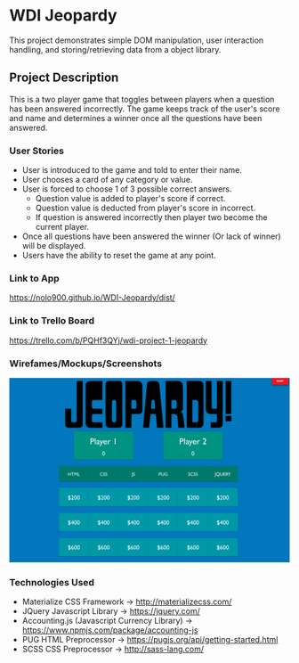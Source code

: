 # WDI Jeopardy

This project demonstrates simple DOM manipulation, user interaction handling, and storing/retrieving data from a object library.

## Project Description

This is a two player game that toggles between players when a question has been answered incorrectly. The game keeps track of the user's score and name and determines a winner once all the questions have been answered.

### User Stories

* User is introduced to the game and told to enter their name.
* User chooses a card of any category or value.
* User is forced to choose 1 of 3 possible correct answers.
    * Question value is added to player's score if correct.
    * Question value is deducted from player's score in incorrect.
    * If question is answered incorrectly then player two become the current player.
* Once all questions have been answered the winner (Or lack of winner) will be displayed.
* Users have the ability to reset the game at any point.

### Link to App

https://nolo900.github.io/WDI-Jeopardy/dist/

### Link to Trello Board

https://trello.com/b/PQHf3QYj/wdi-project-1-jeopardy

### Wirefames/Mockups/Screenshots

![Alt text](/dist/images/WDI-Jeopardy_ScreenShot.png?raw=true "WDI Jeopardy ScreenShot")

### Technologies Used

* Materialize CSS Framework -> http://materializecss.com/
* JQuery Javascript Library -> https://jquery.com/
* Accounting.js (Javascript Currency Library) -> https://www.npmjs.com/package/accounting-js
* PUG HTML Preprocessor -> https://pugjs.org/api/getting-started.html
* SCSS CSS Preprocessor -> http://sass-lang.com/